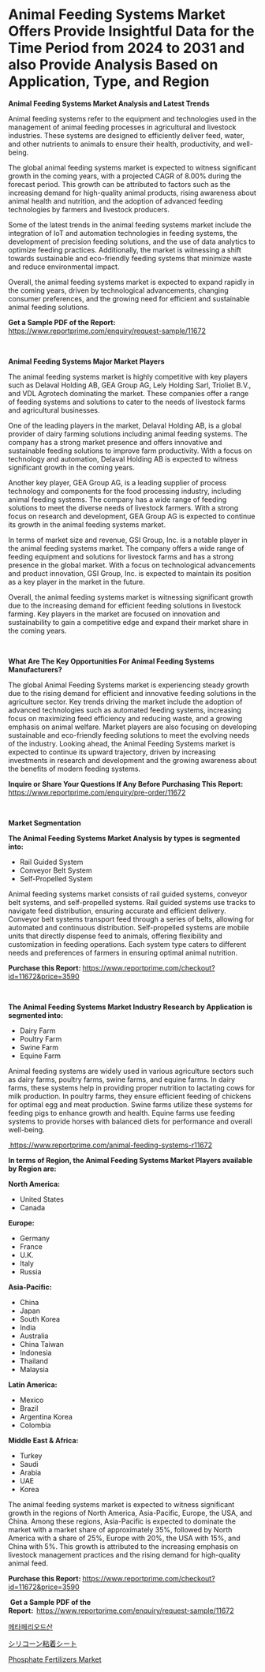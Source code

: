 <p><h1>Animal Feeding Systems Market Offers Provide Insightful Data for the Time Period from 2024 to 2031 and also Provide Analysis Based on Application, Type, and Region</h1></p><p><strong>Animal Feeding Systems Market Analysis and Latest Trends</strong></p>
<p><p>Animal feeding systems refer to the equipment and technologies used in the management of animal feeding processes in agricultural and livestock industries. These systems are designed to efficiently deliver feed, water, and other nutrients to animals to ensure their health, productivity, and well-being.</p><p>The global animal feeding systems market is expected to witness significant growth in the coming years, with a projected CAGR of 8.00% during the forecast period. This growth can be attributed to factors such as the increasing demand for high-quality animal products, rising awareness about animal health and nutrition, and the adoption of advanced feeding technologies by farmers and livestock producers.</p><p>Some of the latest trends in the animal feeding systems market include the integration of IoT and automation technologies in feeding systems, the development of precision feeding solutions, and the use of data analytics to optimize feeding practices. Additionally, the market is witnessing a shift towards sustainable and eco-friendly feeding systems that minimize waste and reduce environmental impact.</p><p>Overall, the animal feeding systems market is expected to expand rapidly in the coming years, driven by technological advancements, changing consumer preferences, and the growing need for efficient and sustainable animal feeding solutions.</p></p>
<p><strong>Get a Sample PDF of the Report:&nbsp;</strong> <a href="https://www.reportprime.com/enquiry/request-sample/11672">https://www.reportprime.com/enquiry/request-sample/11672</a></p>
<p>&nbsp;</p>
<p><strong>Animal Feeding Systems Major Market Players</strong></p>
<p><p>The animal feeding systems market is highly competitive with key players such as Delaval Holding AB, GEA Group AG, Lely Holding Sarl, Trioliet B.V., and VDL Agrotech dominating the market. These companies offer a range of feeding systems and solutions to cater to the needs of livestock farms and agricultural businesses.</p><p>One of the leading players in the market, Delaval Holding AB, is a global provider of dairy farming solutions including animal feeding systems. The company has a strong market presence and offers innovative and sustainable feeding solutions to improve farm productivity. With a focus on technology and automation, Delaval Holding AB is expected to witness significant growth in the coming years.</p><p>Another key player, GEA Group AG, is a leading supplier of process technology and components for the food processing industry, including animal feeding systems. The company has a wide range of feeding solutions to meet the diverse needs of livestock farmers. With a strong focus on research and development, GEA Group AG is expected to continue its growth in the animal feeding systems market.</p><p>In terms of market size and revenue, GSI Group, Inc. is a notable player in the animal feeding systems market. The company offers a wide range of feeding equipment and solutions for livestock farms and has a strong presence in the global market. With a focus on technological advancements and product innovation, GSI Group, Inc. is expected to maintain its position as a key player in the market in the future.</p><p>Overall, the animal feeding systems market is witnessing significant growth due to the increasing demand for efficient feeding solutions in livestock farming. Key players in the market are focused on innovation and sustainability to gain a competitive edge and expand their market share in the coming years.</p></p>
<p>&nbsp;</p>
<p><strong>What Are The Key Opportunities For Animal Feeding Systems Manufacturers?</strong></p>
<p><p>The global Animal Feeding Systems market is experiencing steady growth due to the rising demand for efficient and innovative feeding solutions in the agriculture sector. Key trends driving the market include the adoption of advanced technologies such as automated feeding systems, increasing focus on maximizing feed efficiency and reducing waste, and a growing emphasis on animal welfare. Market players are also focusing on developing sustainable and eco-friendly feeding solutions to meet the evolving needs of the industry. Looking ahead, the Animal Feeding Systems market is expected to continue its upward trajectory, driven by increasing investments in research and development and the growing awareness about the benefits of modern feeding systems.</p></p>
<p><strong>Inquire or Share Your Questions If Any Before Purchasing This Report:</strong> <a href="https://www.reportprime.com/enquiry/pre-order/11672">https://www.reportprime.com/enquiry/pre-order/11672</a></p>
<p>&nbsp;</p>
<p><strong>Market Segmentation</strong></p>
<p><strong>The Animal Feeding Systems Market Analysis by types is segmented into:</strong></p>
<p><ul><li>Rail Guided System</li><li>Conveyor Belt System</li><li>Self-Propelled System</li></ul></p>
<p><p>Animal feeding systems market consists of rail guided systems, conveyor belt systems, and self-propelled systems. Rail guided systems use tracks to navigate feed distribution, ensuring accurate and efficient delivery. Conveyor belt systems transport feed through a series of belts, allowing for automated and continuous distribution. Self-propelled systems are mobile units that directly dispense feed to animals, offering flexibility and customization in feeding operations. Each system type caters to different needs and preferences of farmers in ensuring optimal animal nutrition.</p></p>
<p><strong>Purchase this Report:&nbsp;</strong><a href="https://www.reportprime.com/checkout?id=11672&price=3590">https://www.reportprime.com/checkout?id=11672&price=3590</a></p>
<p>&nbsp;</p>
<p><strong>The Animal Feeding Systems Market Industry Research by Application is segmented into:</strong></p>
<p><ul><li>Dairy Farm</li><li>Poultry Farm</li><li>Swine Farm</li><li>Equine Farm</li></ul></p>
<p><p>Animal feeding systems are widely used in various agriculture sectors such as dairy farms, poultry farms, swine farms, and equine farms. In dairy farms, these systems help in providing proper nutrition to lactating cows for milk production. In poultry farms, they ensure efficient feeding of chickens for optimal egg and meat production. Swine farms utilize these systems for feeding pigs to enhance growth and health. Equine farms use feeding systems to provide horses with balanced diets for performance and overall well-being.</p></p>
<p><a href="https://www.reportprime.com/animal-feeding-systems-r11672">&nbsp;https://www.reportprime.com/animal-feeding-systems-r11672</a></p>
<p><strong>In terms of Region, the Animal Feeding Systems Market Players available by Region are:</strong></p>
<p>
    <p> <strong> North America: </strong>
        <ul>
            <li>United States</li>
            <li>Canada</li>
        </ul>
        </p> 
    <p> <strong> Europe: </strong>
        <ul>
            <li>Germany</li>
            <li>France</li>
            <li>U.K.</li>
            <li>Italy</li>
            <li>Russia</li>
        </ul>
        </p> 
    <p> <strong> Asia-Pacific: </strong>
        <ul>
            <li>China</li>
            <li>Japan</li>
            <li>South Korea</li>
            <li>India</li>
            <li>Australia</li>
            <li>China Taiwan</li>
            <li>Indonesia</li>
            <li>Thailand</li>
            <li>Malaysia</li>
        </ul>
        </p> 
    <p> <strong> Latin America: </strong>
        <ul>
            <li>Mexico</li>
            <li>Brazil</li>
            <li>Argentina Korea</li>
            <li>Colombia</li>
        </ul>
        </p> 
    <p> <strong> Middle East & Africa: </strong>
        <ul>
            <li>Turkey</li>
            <li>Saudi</li>
            <li>Arabia</li>
            <li>UAE</li>
            <li>Korea</li>
        </ul>
    </p>
    </p>
<p><p>The animal feeding systems market is expected to witness significant growth in the regions of North America, Asia-Pacific, Europe, the USA, and China. Among these regions, Asia-Pacific is expected to dominate the market with a market share of approximately 35%, followed by North America with a share of 25%, Europe with 20%, the USA with 15%, and China with 5%. This growth is attributed to the increasing emphasis on livestock management practices and the rising demand for high-quality animal feed.</p></p>
<p><strong>Purchase this Report: </strong><a href="https://www.reportprime.com/checkout?id=11672&price=3590">https://www.reportprime.com/checkout?id=11672&price=3590</a></p>
<p>&nbsp;<strong>Get a Sample PDF of the Report:&nbsp;&nbsp;</strong><a href="https://www.reportprime.com/enquiry/request-sample/11672">https://www.reportprime.com/enquiry/request-sample/11672</a></p>
<p><strong></strong></p>
<p><p><a href="https://medium.com/@seanturner6262/%EB%A9%94%ED%83%80%EA%B8%B0%EA%B0%84%EC%82%B0-%EC%8B%9C%EC%9E%A5-%EB%B6%84%EC%84%9D-%EC%97%B0%ED%8F%89%EA%B7%A0-%EC%84%B1%EC%9E%A5%EB%A5%A0-%EC%8B%9C%EC%9E%A5-%EC%84%B8%EB%B6%84%ED%99%94-%EB%B0%8F-%EC%84%B8%EA%B3%84-%EC%82%B0%EC%97%85-%EA%B0%9C%EC%9A%94-cb93d345d8fb">메타페리오드산</a></p><p><a href="https://github.com/JoanaNitzsche/Market-Research-Report-List-1/blob/main/393944269376.md">シリコーン粘着シート</a></p><p><a href="https://github.com/LibbySpencer2018/Market-Research-Report-List-1/blob/main/phosphate-fertilizers-market.md">Phosphate Fertilizers Market</a></p></p>